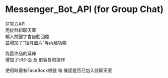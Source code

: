 # Messenger_Bot_API (for Group Chat)

非官方API  
用於群組聊天室  
輸入關鍵字會自動回覆  
並增加了"搜尋圖片"等內建功能  

為舊作品的延伸  
增加了UI介面 及 更容易的操作  

使用時需有FaceBook帳號 和 確認是否已加入該聊天室  


